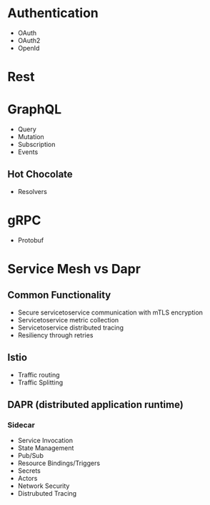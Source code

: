 
# Authentication
- OAuth
- OAuth2
- OpenId

# Rest

# GraphQL
- Query
- Mutation
- Subscription
- Events
## Hot Chocolate
- Resolvers
# gRPC
- Protobuf

# Service Mesh vs Dapr
## Common Functionality
* Secure servicetoservice communication with mTLS encryption
* Servicetoservice metric collection
* Servicetoservice distributed tracing
* Resiliency through retries

## Istio
* Traffic routing 
* Traffic Splitting

## DAPR (distributed application runtime)
### Sidecar
- Service Invocation
- State Management
- Pub/Sub
- Resource Bindings/Triggers
- Secrets
- Actors
- Network Security
- Distrubuted Tracing